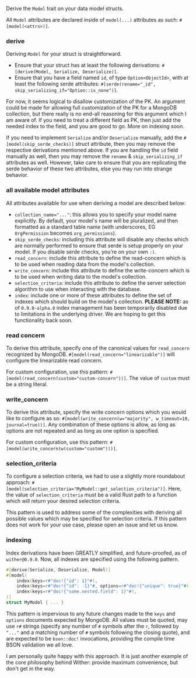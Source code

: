 Derive the `Model` trait on your data model structs.

All `Model` attributes are declared inside of `model(...)` attributes as such: `#[model(<attrs>)]`.

### derive
Deriving `Model` for your struct is straightforward.

- Ensure that your struct has at least the following derivations: `#[derive(Model, Serialize, Deserialize)]`.
- Ensure that you have a field named `id`, of type `Option<ObjectId>`, with at least the following serde attributes: `#[serde(rename="_id", skip_serializing_if="Option::is_none")]`.

For now, it seems logical to disallow customization of the PK. An argument could be made for allowing full customization of the PK for a MongoDB collection, but there really is no end-all reasoning for this argument which I am aware of. If you need to treat a different field as PK, then just add the needed index to the field, and you are good to go. More on indexing soon.

If you need to implement `Serialize` and/or `Deserialize` manually, add the `#[model(skip_serde_checks)]` struct attribute, then you may remove the respective derivations mentioned above. If you are handling the `id` field manually as well, then you may remove the `rename` & `skip_serializing_if` attributes as well. However, take care to ensure that you are replicating the serde behavior of these two attributes, else you may run into strange behavior.

### all available model attributes
All attributes available for use when deriving a model are described below:

- `collection_name="..."`: this allows you to specify your model name explicitly. By default, your model's name will be pluralized, and then formatted as a standard table name (with underscores, EG `OrgPermission` becomes `org_permissions`).
- `skip_serde_checks`: including this attribute will disable any checks which are normally performed to ensure that serde is setup properly on your model. If you disable serde checks, you're on your own `:)`.
- `read_concern`: include this attribute to define the read-concern which is to be used when reading data from the model's collection.
- `write_concern`: include this attribute to define the write-concern which is to be used when writing data to the model's collection.
- `selection_criteria`: include this attribute to define the server selection algorithm to use when interacting with the database.
- `index`: include one or more of these attributes to define the set of indexes which should build on the model's collection. **PLEASE NOTE:** as of `0.9.0-alpha.0` index management has been temporarily disabled due to limitations in the underlying driver. We are hoping to get this functionality back soon.

### read concern
To derive this attribute, specify one of the canonical values for `read_concern` recognized by MongoDB. `#[model(read_concern="linearizable")]` will configure the linearizable read concern.

For custom configuration, use this pattern: `#[model(read_concern(custom="custom-concern"))]`. The value of `custom` must be a string literal.

### write_concern
To derive this attribute, specify the write concern options which you would like to configure as so: `#[model(write_concern(w="majority", w_timeout=10, journal=true))]`. Any combination of these options is allow, as long as options are not repeated and as long as one option is specified.

For custom configuration, use this pattern: `#[model(write_concern(w(custom="custom")))]`.

### selection_criteria
To configure a selection criteria, we had to use a slightly more roundabout approach: `#[model(selection_criteria="MyModel::get_selection_criteria")]`. Here, the value of `selection_criteria` must be a valid Rust path to a function which will return your desired selection criteria.

This pattern is used to address some of the complexities with deriving all possible values which may be specified for selection criteria. If this pattern does not work for your use case, please open an issue and let us know.

### indexing
Index derivations have been GREATLY simplified, and future-proofed, as of `wither@0.9.0`. Now, all indexes are specified using the following pattern.

```rust ,no_run
#[derive(Serialize, Deserialize, Model)]
#[model(
    index(keys=r#"doc!{"id": 1}"#),
    index(keys=r#"doc!{"id": -1}"#, options=r#"doc!{"unique": true}"#),
    index(keys=r#"doc!{"some.nested.field": 1}"#),
)]
struct MyModel { ... }
```

This pattern is impervious to any future changes made to the `keys` and `options` documents expected by MongoDB. All values must be quoted, may use `r#` strings (specify any number of `#` symbols after the `r`, followed by `"..."` and a matching number of `#` symbols following the closing quote), and are expected to be `bson::doc!` invocations, providing the compile time BSON validation we all love.

I am personally quite happy with this approach. It is just another example of the core philosophy behind Wither: provide maximum convenience, but don't get in the way.
